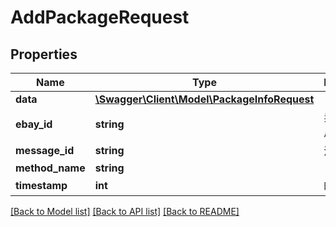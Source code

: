 # AddPackageRequest

## Properties
Name | Type | Description | Notes
------------ | ------------- | ------------- | -------------
**data** | [**\Swagger\Client\Model\PackageInfoRequest**](PackageInfoRequest.md) |  | 
**ebay_id** | **string** | 卖家eBay账户 | 
**message_id** | **string** | 消息ID | 
**method_name** | **string** |  | [optional] 
**timestamp** | **int** | 时间戳 | 

[[Back to Model list]](../README.md#documentation-for-models) [[Back to API list]](../README.md#documentation-for-api-endpoints) [[Back to README]](../README.md)


